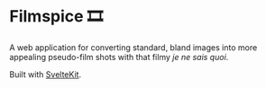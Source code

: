 # Filmspice 🎞️

A web application for converting standard, bland images into more appealing pseudo-film shots with that filmy *je ne sais quoi*.

Built with [SvelteKit](https://kit.svelte.dev).